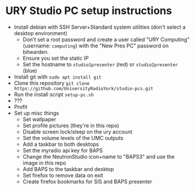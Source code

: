 # URY Studio PC setup instructions

- Install debian with SSH Server+Standard system utilities (don't select a desktop environment)
  - Don't set a root password and create a user called "URY Computing" (username: `computing`) with the "New Pres PC" password on bitwarden.
  - Ensure you set the static IP
  - Set the hostname to `studio1presenter` (red) or `studio2presenter` (blue)
- Install git with `sudo apt install git`
- Clone this repository `git clone https://github.com/UniversityRadioYork/studio-pcs.git`
- Run the install script `setup-pc.sh`
- ???
- Profit
- Set up misc things
  - Set wallpaper
  - Set profile pictures (they're in this repo)
  - Disable screen lock/sleep on the ury account
  - Set the volume levels of the UMC outputs
  - Add a taskbar to both desktops
  - Set the myradio api key for BAPS
  - Change the NeutronStudio icon+name to "BAPS3" and use the image in this repo
  - Add BAPS to the taskbar and desktop
  - Set firefox to remove data on exit
  - Create firefox bookmarks for SIS and BAPS presenter
